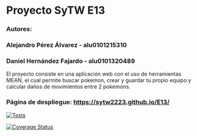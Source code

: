 # Proyecto SyTW E13

### Autores:
   ### Alejandro Pérez Álvarez - alu0101215310 
   ### Daniel Hernández Fajardo - alu0101320489
   
El proyecto consiste en una aplicación web con el uso de herramientas MEAN, el cual permite buscar pokemon, crear y guardar tu propio equipo y calcular daños de movimientos entre 2 pokemons.
      
      
### Página de despliegue: https://sytw2223.github.io/E13/ 




[![Tests](https://github.com/SyTW2223/E13/actions/workflows/node.js.yml/badge.svg)](https://github.com/SyTW2223/E13/actions/workflows/node.js.yml)

[![Coverage Status](https://coveralls.io/repos/github/SyTW2223/E13/badge.svg?branch=main)](https://coveralls.io/github/SyTW2223/E13?branch=main)

